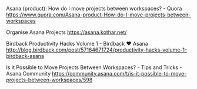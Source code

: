 
Asana (product): How do I move projects between workspaces? - Quora
 https://www.quora.com/Asana-product-How-do-I-move-projects-between-workspaces

Organise Asana Projects
 https://asana.kothar.net/

Birdback Productivity Hacks Volume 1 - Birdback ♥ Asana
 http://blog.birdback.com/post/57164671724/productivity-hacks-volume-1-birdback-asana

Is it Possible to Move Projects Between Workspaces? - Tips and Tricks - Asana Community
 https://community.asana.com/t/is-it-possible-to-move-projects-between-workspaces/598
